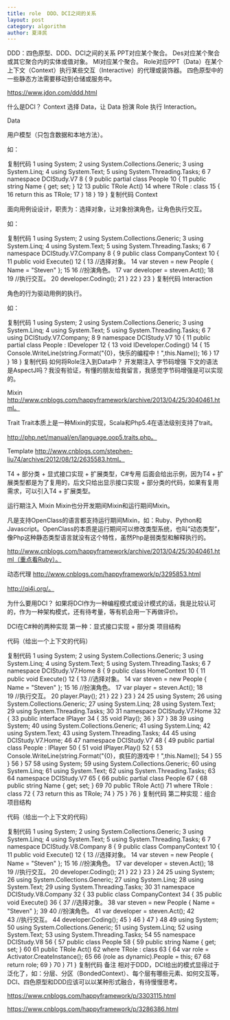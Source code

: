 ```yaml
---
title: role  DDD、DCI之间的关系
layout: post
category: algorithm
author: 夏泽民
---
```

DDD：四色原型、DDD、DCI之间的关系
PPT对应某个聚合。
Des对应某个聚合或其它聚合内的实体或值对象。
MI对应某个聚合。
Role对应PPT（Data）在某个上下文（Context）执行某些交互（Interactive）的代理或装饰器。
四色原型中的一些静态方法需要移动到仓储或服务中。
<!-- more -->
https://www.jdon.com/ddd.html

什么是DCI？
Context 选择 Data，让 Data  扮演 Role 执行 Interaction。


Data

用户模型（只包含数据和本地方法）。

如：

复制代码
 1 using System;
 2 using System.Collections.Generic;
 3 using System.Linq;
 4 using System.Text;
 5 using System.Threading.Tasks;
 6 
 7 namespace DCIStudy.V7
 8 {
 9     public partial class People
10     {
11         public string Name { get; set; }
12 
13         public TRole Act<TRole>()
14             where TRole : class
15         {
16             return this as TRole;
17         }
18     }
19 }
复制代码
Context

面向用例设设计，职责为：选择对象，让对象扮演角色，让角色执行交互。

如：

复制代码
 1 using System;
 2 using System.Collections.Generic;
 3 using System.Linq;
 4 using System.Text;
 5 using System.Threading.Tasks;
 6 
 7 namespace DCIStudy.V7.Company
 8 {
 9     public class CompanyContext
10     {
11         public void Execute()
12         {
13             //选择对象。
14             var steven = new People { Name = "Steven" };
15 
16             //扮演角色。
17             var developer = steven.Act<IDeveloper>();
18             
19             //执行交互。
20             developer.Coding();
21         }
22     }
23 }
复制代码
Interaction

角色的行为驱动用例的执行。

如：

复制代码
 1 using System;
 2 using System.Collections.Generic;
 3 using System.Linq;
 4 using System.Text;
 5 using System.Threading.Tasks;
 6 
 7 using DCIStudy.V7.Company;
 8 
 9 namespace DCIStudy.V7
10 {
11     public partial class People : IDeveloper
12     {
13         void IDeveloper.Coding()
14         {
15             Console.WriteLine(string.Format("{0}，快乐的编程中！",this.Name));
16         }
17     }
18 }
复制代码
如何将Role注入到Data中？
开发期注入
字节码增强
下文的语法是AspectJ吗？我没有验证，有懂的朋友给我留言，我感觉字节码增强是可以实现的。



Mixin
http://www.cnblogs.com/happyframework/archive/2013/04/25/3040461.html。

Trait
Trait本质上是一种Mixin的实现，Scala和Php5.4在语法级别支持了trait。

http://php.net/manual/en/language.oop5.traits.php。

Template
http://www.cnblogs.com/stephen-liu74/archive/2012/08/12/2635583.html。

T4 + 部分类 + 显式接口实现 + 扩展类型，C#专用
后面会给出示例，因为T4 + 扩展类型都是为了复用的，后文只给出显示接口实现 + 部分类的代码，如果有复用需求，可以引入T4 + 扩展类型。

运行期注入
Mixin
Mixin也分开发期间Mixin和运行期间Mixin。

凡是支持OpenClass的语言都支持运行期间Mixin，如：Ruby、Python和Javascript。OpenClass的本质是运行期间可以修改类型系统，也叫“动态类型”，像Php这种静态类型语言就没有这个特性，虽然Php是弱类型和解释执行的。

http://www.cnblogs.com/happyframework/archive/2013/04/25/3040461.html（重点看Ruby）。

动态代理
http://www.cnblogs.com/happyframework/p/3295853.html

http://qi4j.org/。

为什么要用DCI？
如果将DCI作为一种编程模式或设计模式的话，我是比较认可的，作为一种架构模式，还有待考量，等有机会用一下再做评价。

DCI在C#种的两种实现
第一种：显式接口实现 + 部分类
项目结构



代码（给出一个上下文的代码）

复制代码
 1 using System;
 2 using System.Collections.Generic;
 3 using System.Linq;
 4 using System.Text;
 5 using System.Threading.Tasks;
 6 
 7 namespace DCIStudy.V7.Home
 8 {
 9     public class HomeContext
10     {
11         public void Execute()
12         {
13             //选择对象。
14             var steven = new People { Name = "Steven" };
15 
16             //扮演角色。
17             var player = steven.Act<IPlayer>();
18             
19             //执行交互。
20             player.Play();
21         }
22     }
23 }
24 
25 using System;
26 using System.Collections.Generic;
27 using System.Linq;
28 using System.Text;
29 using System.Threading.Tasks;
30 
31 namespace DCIStudy.V7.Home
32 {
33     public interface IPlayer
34     {
35         void Play();
36     }
37 }
38 
39 using System;
40 using System.Collections.Generic;
41 using System.Linq;
42 using System.Text;
43 using System.Threading.Tasks;
44 
45 using DCIStudy.V7.Home;
46 
47 namespace DCIStudy.V7
48 {
49     public partial class People : IPlayer
50     {
51         void IPlayer.Play()
52         {
53             Console.WriteLine(string.Format("{0}，疯狂的游戏中！",this.Name));
54         }
55     }
56 }
57 
58 using System;
59 using System.Collections.Generic;
60 using System.Linq;
61 using System.Text;
62 using System.Threading.Tasks;
63 
64 namespace DCIStudy.V7
65 {
66     public partial class People
67     {
68         public string Name { get; set; }
69 
70         public TRole Act<TRole>()
71             where TRole : class
72         {
73             return this as TRole;
74         }
75     }
76 }
复制代码
第二种实现：组合
项目结构



代码（给出一个上下文的代码）

复制代码
 1 using System;
 2 using System.Collections.Generic;
 3 using System.Linq;
 4 using System.Text;
 5 using System.Threading.Tasks;
 6 
 7 namespace DCIStudy.V8.Company
 8 {
 9     public class CompanyContext
10     {
11         public void Execute()
12         {
13             //选择对象。
14             var steven = new People { Name = "Steven" };
15 
16             //扮演角色。
17             var developer = steven.Act<Developer>();
18             
19             //执行交互。
20             developer.Coding();
21         }
22     }
23 }
24 
25 using System;
26 using System.Collections.Generic;
27 using System.Linq;
28 using System.Text;
29 using System.Threading.Tasks;
30 
31 namespace DCIStudy.V8.Company
32 {
33     public class CompanyContext
34     {
35         public void Execute()
36         {
37             //选择对象。
38             var steven = new People { Name = "Steven" };
39 
40             //扮演角色。
41             var developer = steven.Act<Developer>();
42             
43             //执行交互。
44             developer.Coding();
45         }
46     }
47 }
48 
49 using System;
50 using System.Collections.Generic;
51 using System.Linq;
52 using System.Text;
53 using System.Threading.Tasks;
54 
55 namespace DCIStudy.V8
56 {
57     public class People
58     {
59         public string Name { get; set; }
60 
61         public TRole Act<TRole>()
62             where TRole : class
63         {
64             var role = Activator.CreateInstance<TRole>();
65 
66             (role as dynamic).People = this;
67 
68             return role;
69         }
70     }
71 }
复制代码
备注
相对于DDD，DCI给出的模式显得过于泛化了，如：分层、分区（BondedContext）、每个层有哪些元素、如何交互等，DCI、四色原型和DDD应该可以以某种形式融合，有待慢慢思考。

https://www.cnblogs.com/happyframework/p/3303115.html

https://www.cnblogs.com/happyframework/p/3286386.html